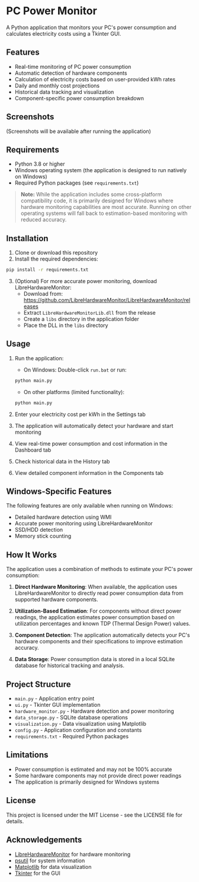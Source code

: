 # PC Power Monitor

A Python application that monitors your PC's power consumption and calculates electricity costs using a Tkinter GUI.

## Features

- Real-time monitoring of PC power consumption
- Automatic detection of hardware components
- Calculation of electricity costs based on user-provided kWh rates
- Daily and monthly cost projections
- Historical data tracking and visualization
- Component-specific power consumption breakdown

## Screenshots

(Screenshots will be available after running the application)

## Requirements

- Python 3.8 or higher
- Windows operating system (the application is designed to run natively on Windows)
- Required Python packages (see `requirements.txt`)

> **Note:** While the application includes some cross-platform compatibility code, it is primarily designed for Windows where hardware monitoring capabilities are most accurate. Running on other operating systems will fall back to estimation-based monitoring with reduced accuracy.

## Installation

1. Clone or download this repository
2. Install the required dependencies:

```bash
pip install -r requirements.txt
```

3. (Optional) For more accurate power monitoring, download LibreHardwareMonitor:
   - Download from: https://github.com/LibreHardwareMonitor/LibreHardwareMonitor/releases
   - Extract `LibreHardwareMonitorLib.dll` from the release
   - Create a `libs` directory in the application folder
   - Place the DLL in the `libs` directory

## Usage

1. Run the application:

   - On Windows: Double-click `run.bat` or run:
   ```bash
   python main.py
   ```
   
   - On other platforms (limited functionality):
   ```bash
   python main.py
   ```

2. Enter your electricity cost per kWh in the Settings tab
3. The application will automatically detect your hardware and start monitoring
4. View real-time power consumption and cost information in the Dashboard tab
5. Check historical data in the History tab
6. View detailed component information in the Components tab

## Windows-Specific Features

The following features are only available when running on Windows:
- Detailed hardware detection using WMI
- Accurate power monitoring using LibreHardwareMonitor
- SSD/HDD detection
- Memory stick counting

## How It Works

The application uses a combination of methods to estimate your PC's power consumption:

1. **Direct Hardware Monitoring**: When available, the application uses LibreHardwareMonitor to directly read power consumption data from supported hardware components.

2. **Utilization-Based Estimation**: For components without direct power readings, the application estimates power consumption based on utilization percentages and known TDP (Thermal Design Power) values.

3. **Component Detection**: The application automatically detects your PC's hardware components and their specifications to improve estimation accuracy.

4. **Data Storage**: Power consumption data is stored in a local SQLite database for historical tracking and analysis.

## Project Structure

- `main.py` - Application entry point
- `ui.py` - Tkinter GUI implementation
- `hardware_monitor.py` - Hardware detection and power monitoring
- `data_storage.py` - SQLite database operations
- `visualization.py` - Data visualization using Matplotlib
- `config.py` - Application configuration and constants
- `requirements.txt` - Required Python packages

## Limitations

- Power consumption is estimated and may not be 100% accurate
- Some hardware components may not provide direct power readings
- The application is primarily designed for Windows systems

## License

This project is licensed under the MIT License - see the LICENSE file for details.

## Acknowledgements

- [LibreHardwareMonitor](https://github.com/LibreHardwareMonitor/LibreHardwareMonitor) for hardware monitoring
- [psutil](https://github.com/giampaolo/psutil) for system information
- [Matplotlib](https://matplotlib.org/) for data visualization
- [Tkinter](https://docs.python.org/3/library/tkinter.html) for the GUI